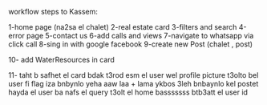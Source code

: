 workflow steps to Kassem:

1-home page (na2sa el chalet)
2-real estate card
3-filters and search
4-error page
5-contact us
6-add calls and views
7-navigate to whatsapp via click call
8-sing in with google facebook 
9-create new Post (chalet , post)

10- add WaterResources in card

11- taht b safhet el card bdak t3rod esm el user wel profile picture t3olto bel user 
fi flag iza bnbynlo yeha aaw laa +  lama ykbos 3leh bnbaynlo kel postet hayda el user 
 ba nafs el query t3olt el home basssssss btb3att el user id